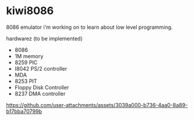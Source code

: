 # kiwi8086

8086 emulator i'm working on to learn about low level programming.

hardwarez (to be implemented)
- 8086
- 1M memory
- 8259 PIC
- I8042 PS/2 controller
- MDA
- 8253 PIT
- Floppy Disk Controller
- 8237 DMA controller

https://github.com/user-attachments/assets/3039a000-b736-4aa0-8a89-b17bba70799b

